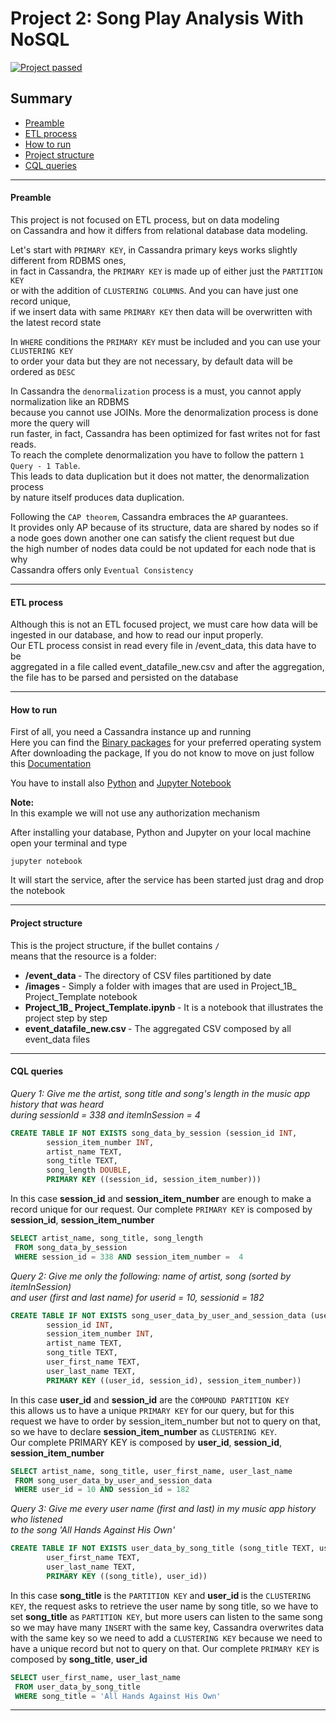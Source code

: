 # Project 2: Song Play Analysis With NoSQL

[![Project passed](https://img.shields.io/badge/project-passed-success.svg)](https://img.shields.io/badge/project-passed-success.svg)

## Summary
* [Preamble](#Preamble)
* [ETL process](#ETL-process)
* [How to run](#How-to-run)
* [Project structure](#Project-structure)
* [CQL queries](#CQL-queries)

-------------------------------------------

#### Preamble

This project is not focused on ETL process, but on data modeling <br> on Cassandra and how it differs from relational database data modeling.

Let's start with ``PRIMARY KEY``, in Cassandra primary keys works slightly different from RDBMS ones, <br> in fact in Cassandra, the ``PRIMARY KEY`` is made up of either just the ``PARTITION KEY`` <br> or with the addition of ``CLUSTERING COLUMNS``.
And you can have just one record unique, <br> if we insert data with same ``PRIMARY KEY`` then data will be overwritten with the latest record state

In ``WHERE`` conditions the ``PRIMARY KEY`` must be included and you can use your ``CLUSTERING KEY`` <br> to order your data
but they are not necessary, by default data will be ordered as ``DESC``


In Cassandra the ``denormalization`` process is a must, you cannot apply normalization like an RDBMS <br> because you cannot use JOINs. More the denormalization process is done more the query will <br> run faster, in fact, Cassandra has been optimized for fast writes not for fast reads. <br>
To reach the complete denormalization you have to follow the pattern ``1 Query - 1 Table``.<br> This leads to data duplication but it does not matter, the denormalization process <br> by nature itself produces data duplication.


Following the ``CAP theorem``, Cassandra embraces the ``AP`` guarantees. <br>
It provides only AP because of its structure, data are shared by nodes so if <br>
a node goes down another one can satisfy the client request but due <br>
the high number of nodes data could be not updated for each node that is why <br>
Cassandra offers only ``Eventual Consistency``

--------------------------------------------

#### ETL process

Although this is not an ETL focused project, we must care how data will be <br> ingested in our database, and how to read our input properly. <br> Our ETL process consist in read every file in /event_data, this data have to be <br> aggregated in a file called event_datafile_new.csv and after the aggregation, <br>
 the file has to be parsed and persisted on the database

--------------------------------------------

#### How to run
First of all, you need a Cassandra instance up and running <br>
Here you can find the [Binary packages](http://cassandra.apache.org/download/) for your preferred operating system  <br>
After downloading the package, If you do not know to move on just follow this [Documentation](http://cassandra.apache.org/doc/latest/getting_started/index.html) <br>

You have to install also [Python](https://www.python.org/downloads/) and [Jupyter Notebook](https://jupyter-notebook-beginner-guide.readthedocs.io/en/latest/install.html) <br>

<b> Note: </b><br>
In this example we will not use any authorization mechanism

After installing your database, Python and Jupyter on your local machine <br>
open your terminal and type

`jupyter notebook`

It will start the service, after the service has been started just drag and drop the notebook

--------------------------------------------

#### Project structure
This is the project structure, if the bullet contains ``/`` <br>
means that the resource is a folder:

* <b> /event_data </b> - The directory of CSV files partitioned by date
* <b> /images </b> - Simply a folder with images that are used in Project_1B_ Project_Template notebook
* <b> Project_1B_ Project_Template.ipynb </b> - It is a notebook that illustrates the project step by step
* <b> event_datafile_new.csv </b> - The aggregated CSV composed by all event_data files

--------------------------------------------

#### CQL queries

<I> Query 1:  Give me the artist, song title and song's length in the music app history that was heard <br> during
 sessionId = 338 and itemInSession = 4 </I>
``` SQL
CREATE TABLE IF NOT EXISTS song_data_by_session (session_id INT,
        session_item_number INT,
        artist_name TEXT,
        song_title TEXT,
        song_length DOUBLE,
        PRIMARY KEY ((session_id, session_item_number)))
```
 In this case <b>session_id</b> and <b>session_item_number</b> are enough to
 make a record unique for our request.
 Our complete ``PRIMARY KEY`` is composed by <b>session_id</b>, <b>session_item_number </b>
 
``` SQL
SELECT artist_name, song_title, song_length
 FROM song_data_by_session
 WHERE session_id = 338 AND session_item_number =  4
```

<I> Query 2: Give me only the following: name of artist, song (sorted by itemInSession)  <br> and user (first and last name) for userid = 10, sessionid = 182 </I>
``` SQL
CREATE TABLE IF NOT EXISTS song_user_data_by_user_and_session_data (user_id INT,
        session_id INT,
        session_item_number INT,
        artist_name TEXT,
        song_title TEXT,
        user_first_name TEXT,
        user_last_name TEXT,
        PRIMARY KEY ((user_id, session_id), session_item_number))
```
In this case <b>user_id</b> and <b>session_id</b> are the ``COMPOUND PARTITION KEY``  
this allows us to have a unique ``PRIMARY KEY`` for our query, but for this request we have to 
order by session_item_number but not to query on that, so we have to declare <b>session_item_number</b> as ``CLUSTERING KEY``.  
Our complete PRIMARY KEY is composed by <b>user_id</b>, <b>session_id</b>, <b>session_item_number</b>
``` SQL
SELECT artist_name, song_title, user_first_name, user_last_name
 FROM song_user_data_by_user_and_session_data
 WHERE user_id = 10 AND session_id = 182
```

<I> Query 3: Give me every user name (first and last) in my music app history who listened <br> to the song 'All Hands Against His Own' </I>
``` SQL
CREATE TABLE IF NOT EXISTS user_data_by_song_title (song_title TEXT, user_id INT,
        user_first_name TEXT,
        user_last_name TEXT,
        PRIMARY KEY ((song_title), user_id))
```
In this case <b>song_title</b> is the ``PARTITION KEY`` and <b>user_id </b>
is the ``CLUSTERING KEY``, the request asks to retrieve the user name 
by song title, so we have to set <b>song_title</b> as ``PARTITION KEY``, but 
more users can listen to the same song so we may have many ``INSERT`` with the 
same key, Cassandra overwrites data with the same key so we need to add a ``CLUSTERING KEY`` 
because we need to have a unique record but not to query on that. 
Our complete ``PRIMARY KEY`` is composed by <b>song_title</b>, <b>user_id</b>
``` SQL
SELECT user_first_name, user_last_name
 FROM user_data_by_song_title
 WHERE song_title = 'All Hands Against His Own'
```

----------------------------